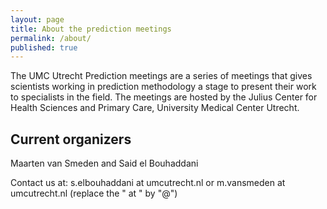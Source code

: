 ```yaml
---
layout: page
title: About the prediction meetings
permalink: /about/
published: true
---
```


The UMC Utrecht Prediction meetings are a series of meetings that gives scientists working in prediction methodology a stage to present their work to specialists in the field. The meetings are hosted by the Julius Center for Health Sciences and Primary Care, University Medical Center Utrecht. 


## Current organizers

Maarten van Smeden and Said el Bouhaddani

Contact us at: s.elbouhaddani at umcutrecht.nl or m.vansmeden at umcutrecht.nl (replace the " at " by "@")
